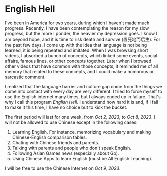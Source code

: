 # English Hell

I've been in America for two years, during which I haven't made much progress. Recently, I have been contemplating the reason for my slow progress, but the more I ponder, the heavier my depression goes. I know I am beyond hope, and it is time to risk death and survive (置死地而后生). For the past few days, I come up with the idea that language is not being learned, it is being repeated and imitated. When I was browsing short videos, I absorbed a bunch of concepts, which linked some events, social affairs, famous lines, or other concepts together. Later when I browsed other videos that have common with those concepts, it reminded me of all memory that related to these concepts, and I could make a humorous or sarcastic comment.

I realized that the language barrier and culture gap come from the things we come into contact with every day are very different. I tried to force myself to use the English internet many times, but I always ended up in failure. That's why I call this program *English Hell*. I understand how hard it is and, if I fail to make it this time, I have no choice but to kick the bucket.

The first period will last for one week, from *Oct 2, 2023,* to *Oct 8, 2023*. I will not be allowed to use Chinese except in the following cases:

1. Learning English. For instance, memorizing vocabulary and making Chinese-English comparison tables.
2. Chating with Chinese friends and parents.
3. Talking with parents and people who don't speak English.
4. Following Asian Games news (especially about Go).
5. Using Chinese Apps to learn English (must be All English Teaching).

I will be free to use the Chinese Internet on *Oct 9, 2023*.